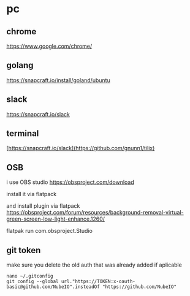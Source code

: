 # pc

## chrome
https://www.google.com/chrome/

## golang
https://snapcraft.io/install/goland/ubuntu

## slack
https://snapcraft.io/slack

## terminal
[https://snapcraft.io/slack](https://github.com/gnunn1/tilix)

## OSB 

i use OBS studio
https://obsproject.com/download

install it via flatpack

and install plugin via flatpack
https://obsproject.com/forum/resources/background-removal-virtual-green-screen-low-light-enhance.1260/

flatpak run com.obsproject.Studio


## git token
make sure you delete the old auth that was already added if aplicable
```
nano ~/.gitconfig
git config --global url."https://TOKEN:x-oauth-basic@github.com/NubeIO".insteadOf "https://github.com/NubeIO"
```
